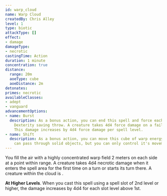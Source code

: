 ```yaml
---
id: warp_cloud
name: Warp Cloud
createdBy: Chris Alley
level: 1
type: biotic
attackType: []
effect:
- damage
damageType:
- necrotic
castingTime: Action
duration: 1 minute
concentration: true
distance:
  range: 20m
  aoeType: cube
  aoeDistance: 2m
detonates: 
primes: necrotic
availableClasses:
- adept
- vanguard
advancementOptions:
- name: Burst    
  description: As a bonus action, you can end this spell and force each creature within 2 meters of the cloud to make a 
    Dexterity saving throw. A creature takes 4d4 force damage on a failed save or half as much on a successful one.
    This damage increases by 4d4 force damage per spell level. 
- name: Shift  
  description: As a bonus action, you can move this cube of warp energy up to 4 meters in any direction you choose. It 
    can pass through solid objects, but you can only control it's movement while you have line of sight.
---
```

You fill the air with a highly concentrated warp field 2 meters on each side at a point within range.  A creature takes
4d4 necrotic damage when it enters the spell area for the first time on a turn or starts its turn there. A creature
within the cloud is <me-condition id="primed" sub="necrotic"/>.

__At Higher Levels__. When you cast this spell using a spell slot of 2nd level or higher, the damage increases by 4d4 
for each slot level above 1st.
